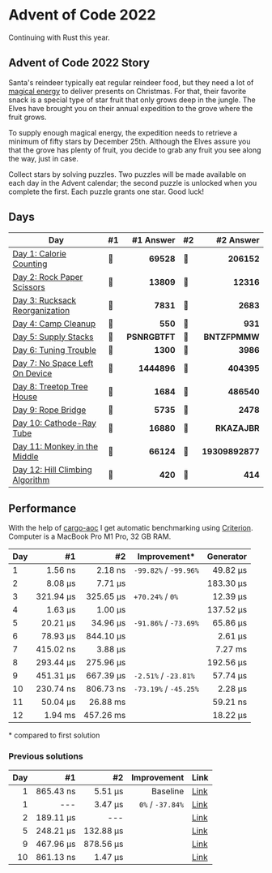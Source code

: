 # Advent of Code 2022

Continuing with Rust this year.

## Advent of Code 2022 Story

Santa's reindeer typically eat regular reindeer food, but they need a lot of [magical energy](https://adventofcode.com/2018/day/25) to deliver presents on Christmas. For that, their favorite snack is a special type of star fruit that only grows deep in the jungle. The Elves have brought you on their annual expedition to the grove where the fruit grows.

To supply enough magical energy, the expedition needs to retrieve a minimum of fifty stars by December 25th. Although the Elves assure you that the grove has plenty of fruit, you decide to grab any fruit you see along the way, just in case.

Collect stars by solving puzzles. Two puzzles will be made available on each day in the Advent calendar; the second puzzle is unlocked when you complete the first. Each puzzle grants one star. Good luck!

## Days

| Day                                                                                                               | #1  |     #1 Answer | #2  |       #2 Answer |
| ----------------------------------------------------------------------------------------------------------------- | --- | ------------: | --- | --------------: |
| [Day 1: Calorie Counting](https://github.com/believer/advent-of-code/blob/master/rust/2022/src/day_01.rs)         | 🌟  |     **69528** | 🌟  |      **206152** |
| [Day 2: Rock Paper Scissors](https://github.com/believer/advent-of-code/blob/master/rust/2022/src/day_02.rs)      | 🌟  |     **13809** | 🌟  |       **12316** |
| [Day 3: Rucksack Reorganization](https://github.com/believer/advent-of-code/blob/master/rust/2022/src/day_03.rs)  | 🌟  |      **7831** | 🌟  |        **2683** |
| [Day 4: Camp Cleanup](https://github.com/believer/advent-of-code/blob/master/rust/2022/src/day_04.rs)             | 🌟  |       **550** | 🌟  |         **931** |
| [Day 5: Supply Stacks](https://github.com/believer/advent-of-code/blob/master/rust/2022/src/day_05.rs)            | 🌟  | **PSNRGBTFT** | 🌟  |   **BNTZFPMMW** |
| [Day 6: Tuning Trouble](https://github.com/believer/advent-of-code/blob/master/rust/2022/src/day_06.rs)           | 🌟  |      **1300** | 🌟  |        **3986** |
| [Day 7: No Space Left On Device](https://github.com/believer/advent-of-code/blob/master/rust/2022/src/day_07.rs)  | 🌟  |   **1444896** | 🌟  |      **404395** |
| [Day 8: Treetop Tree House](https://github.com/believer/advent-of-code/blob/master/rust/2022/src/day_08.rs)       | 🌟  |      **1684** | 🌟  |      **486540** |
| [Day 9: Rope Bridge](https://github.com/believer/advent-of-code/blob/master/rust/2022/src/day_09.rs)              | 🌟  |      **5735** | 🌟  |        **2478** |
| [Day 10: Cathode-Ray Tube](https://github.com/believer/advent-of-code/blob/master/rust/2022/src/day_10.rs)        | 🌟  |     **16880** | 🌟  |    **RKAZAJBR** |
| [Day 11: Monkey in the Middle](https://github.com/believer/advent-of-code/blob/master/rust/2022/src/day_11.rs)    | 🌟  |     **66124** | 🌟  | **19309892877** |
| [Day 12: Hill Climbing Algorithm](https://github.com/believer/advent-of-code/blob/master/rust/2022/src/day_1r.rs) | 🌟  |       **420** | 🌟  |         **414** |

## Performance

With the help of [cargo-aoc](https://github.com/gobanos/cargo-aoc) I get automatic benchmarking using [Criterion](https://github.com/bheisler/criterion.rs). Computer is a MacBook Pro M1 Pro, 32 GB RAM.

| Day |        #1 |        #2 | Improvement\*         | Generator |
| --- | --------: | --------: | --------------------- | --------: |
| 1   |   1.56 ns |   2.18 ns | `-99.82%` / `-99.96%` |  49.82 µs |
| 2   |   8.08 µs |   7.71 µs |                       | 183.30 µs |
| 3   | 321.94 µs | 325.65 µs | `+70.24%` / `0%`      |  12.39 µs |
| 4   |   1.63 µs |   1.00 µs |                       | 137.52 µs |
| 5   |  20.21 µs |  34.96 µs | `-91.86%` / `-73.69%` |  65.86 µs |
| 6   |  78.93 µs | 844.10 µs |                       |   2.61 µs |
| 7   | 415.02 ns |   3.88 µs |                       |   7.27 ms |
| 8   | 293.44 µs | 275.96 µs |                       | 192.56 µs |
| 9   | 451.31 µs | 667.39 µs | `-2.51%` / `-23.81%`  |  57.74 µs |
| 10  | 230.74 ns | 806.73 ns | `-73.19%` / `-45.25%` |   2.28 µs |
| 11  |  50.04 µs |  26.88 ms |                       |  59.21 ns |
| 12  |   1.94 ms | 457.26 ms |                       |  18.22 µs |

\* compared to first solution

### Previous solutions

| Day |        #1 |        #2 |      Improvement | Link                                                                                                                     |
| --: | --------: | --------: | ---------------: | ------------------------------------------------------------------------------------------------------------------------ |
|   1 | 865.43 ns |   5.51 µs |         Baseline | [Link](https://github.com/believer/advent-of-code/blob/5e1dbfdf07be5916d8d323360cf1f86767009ca2/rust/2022/src/day_01.rs) |
|   1 |       --- |   3.47 µs | `0%` / `-37.84%` | [Link](https://github.com/believer/advent-of-code/blob/1cf6a750e0e899c25e9cffbc433cc46087d5a3e8/rust/2022/src/day_01.rs) |
|   2 | 189.11 µs |       --- |                  | [Link](https://github.com/believer/advent-of-code/blob/240d950499b11b8b3d077cc6b1c4b00b9c442235/rust/2022/src/day_03.rs) |
|   5 | 248.21 µs | 132.88 µs |                  | [Link](https://github.com/believer/advent-of-code/blob/3ad0e790e383a7f558acae64faa5cb5ef73eef0f/rust/2022/src/day_05.rs) |
|   9 | 467.96 µs | 878.56 µs |                  | [Link](https://github.com/believer/advent-of-code/blob/3c95b9b1bee426c330930a1860f56c29cfd42e52/rust/2022/src/day_09.rs) |
|  10 | 861.13 ns |   1.47 µs |                  | [Link](https://github.com/believer/advent-of-code/blob/3a3981c320e8695f1161265cba21e2fd49ccb758/rust/2022/src/day_10.rs) |
